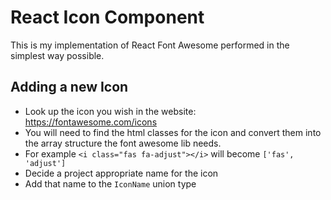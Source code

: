 # React Icon Component
This is my implementation of React Font Awesome performed in the simplest way possible. 

## Adding a new Icon

- Look up the icon you wish in the website: https://fontawesome.com/icons
- You will need to find the html classes for the icon and convert them into the array structure the font awesome lib needs.
- For example `<i class="fas fa-adjust"></i>` will become `['fas', 'adjust']`
- Decide a project appropriate name for the icon
- Add that name to the `IconName` union type
